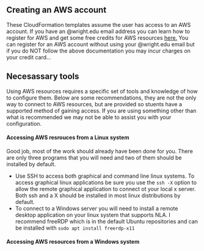 ## Creating an AWS account
These CloudFormation templates assume the user has access to an AWS account.  If
you have an @wright.edu email address you can learn how to register for AWS and
get some free credits for AWS resources
[here.](https://engineering-computer-science.wright.edu/computer-science-and-engineering/amazon-web-services-aws)
You can register for an AWS account without using your @wright.edu email but if
you do NOT follow the above documentation you may incur charges on your credit
card...

## Necesassary tools
Using AWS resources requires a specific set of tools and knowledge of how to
configure them.  Below are some recommendations, they are not the only way to
connect to AWS resources, but are provided so stuents have a supported method of
gaining access.  If you are using something other than what is recommended we
may not be able to assist you with your configuration.

#### Accessing AWS resrouces from a Linux system
Good job, most of the work should already have been done for you.  There are
only three programs that you will need and two of them should be installed by
default.
* Use SSH to access both graphical and command line linux systems.  To access
  graphical linux applications be sure you use the `ssh -X` option to allow the
  remote graphical application to connect ot your local x server.  Both ssh and
  a X should be installed in most linux distributions by default.
* To connect to a Windows server you will need to install a remote desktop
  application on your linux system that supports NLA. I recommend freeRDP which
  is in the default Ubuntu repositories and can be installed with 
  `sudo apt install freerdp-x11`

#### Accessing AWS resources from a Windows system


